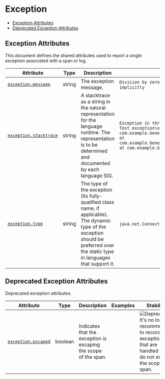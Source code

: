 <!--- Hugo front matter used to generate the website version of this page:
--->

<!-- NOTE: THIS FILE IS AUTOGENERATED. DO NOT EDIT BY HAND. -->
<!-- see templates/registry/markdown/attribute_namespace.md.j2 -->

# Exception

- [Exception Attributes](#exception-attributes)
- [Deprecated Exception Attributes](#deprecated-exception-attributes)

## Exception Attributes

This document defines the shared attributes used to report a single exception associated with a span or log.

| Attribute | Type | Description | Examples | Stability |
|---|---|---|---|---|
| <a id="exception-message" href="#exception-message">`exception.message`</a> | string | The exception message. | `Division by zero`; `Can't convert 'int' object to str implicitly` | ![Stable](https://img.shields.io/badge/-stable-lightgreen) |
| <a id="exception-stacktrace" href="#exception-stacktrace">`exception.stacktrace`</a> | string | A stacktrace as a string in the natural representation for the language runtime. The representation is to be determined and documented by each language SIG. | `Exception in thread "main" java.lang.RuntimeException: Test exception\n at com.example.GenerateTrace.methodB(GenerateTrace.java:13)\n at com.example.GenerateTrace.methodA(GenerateTrace.java:9)\n at com.example.GenerateTrace.main(GenerateTrace.java:5)` | ![Stable](https://img.shields.io/badge/-stable-lightgreen) |
| <a id="exception-type" href="#exception-type">`exception.type`</a> | string | The type of the exception (its fully-qualified class name, if applicable). The dynamic type of the exception should be preferred over the static type in languages that support it. | `java.net.ConnectException`; `OSError` | ![Stable](https://img.shields.io/badge/-stable-lightgreen) |

## Deprecated Exception Attributes

Deprecated exception attributes.

| Attribute | Type | Description | Examples | Stability |
|---|---|---|---|---|
| <a id="exception-escaped" href="#exception-escaped">`exception.escaped`</a> | boolean | Indicates that the exception is escaping the scope of the span. |  | ![Deprecated](https://img.shields.io/badge/-deprecated-red)<br>It's no longer recommended to record exceptions that are handled and do not escape the scope of a span. |
